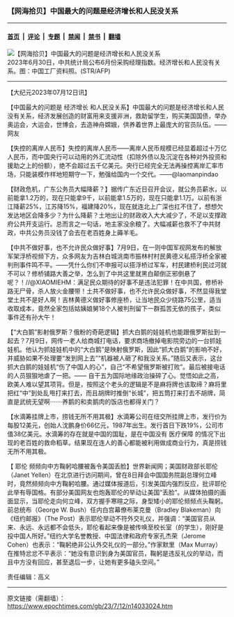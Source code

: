 ### 【网海拾贝】中国最大的问题是经济增长和人民没关系

---

#### [首页](../../../..?n14033024) &nbsp;|&nbsp; [评论](../../../../../epoch-comment?n14033024) &nbsp;|&nbsp; [专题](../../../../../epoch-special?n14033024) &nbsp;|&nbsp; [禁闻](../../../../../epoch-news?n14033024) &nbsp;|&nbsp; [禁书](../../../../../books?n14033024) &nbsp;|&nbsp; [翻墙](https://github.com/gfw-breaker/nogfw/blob/master/README.md?n14033024)


<div><img alt="【网海拾贝】中国最大的问题是经济增长和人民没关系" class="attachment-djy_600_400 size-djy_600_400 wp-post-image" src="https://i.epochtimes.com/assets/uploads/2022/02/id13563000-539887-600x400.jpg"/>
<div class="caption">
 2023年6月30日，中共统计局公布6月份采购经理指数。经济增长和人民没有关系。图：中国工厂资料照。(STR/AFP)
</div></div><hr/><div class="post_content" id="artbody" itemprop="articleBody">
 <!-- article content begin -->
 <p>
  【大纪元2023年07月12日讯】
 </p>
 <p>
  【中国最大的问题是
  <ok href="https://www.epochtimes.com/gb/tag/%E7%BB%8F%E6%B5%8E%E5%A2%9E%E9%95%BF.html">
   经济增长
  </ok>
  和人民没关系】中国最大的问题是经济增长和人民没有关系，经济发展创造的财富用来支援非洲，救助留学生，购买美国国债，举办奥运会，大运会，世博会，去造神舟嫦娥，供养着世界上最庞大的官员队伍。——网友
 </p>
 <p>
  【失控的离岸人民币】失控的离岸人民币——离岸人民币规模已经显着超过十万亿人民币，而中国央行可以动用的外汇流动性（扣除外债以及沉淀在各种对外投资和援助之上的份额），绝不会超过五千亿美元。央行已经完全无法再操控离岸汇率市场，只能装模作样地短期守一下，勉强给国内一个交代。——@laomanpindao
 </p>
 <p>
  【财政危机，广东公务员大幅降薪？】据传广东近日召开会议，就公务员薪水，以前能拿1.2万的，现在只能拿9千，以前能拿1.5万的，现在只能拿1.1万。以前有浙江降薪25%，江苏降15%，福建降20%，现在就连北上广深也扛不住了，想想欠发达地区会降多少？为什么降薪？土地出让的财政收入大大减少了，不足以支撑政府公共开支运行。总而言之一句话，地主家没余粮了。大幅减薪也救不了中共财政，中共公务员没钱了会去在老百姓身上薅羊毛。
 </p>
 <p>
  【中共不做好事，也不允许民众做好事】7月9日，在一则中国军视网发布的解放军架浮桥视频下方，众多网友为吉林白城洮南市振林村村民黄德义私搭浮桥全家被判刑事件鸣不平。——凭什么你们不申报可以搭浮桥过军车，村民建桥利民过河就不可以？修桥铺路大善之举，怎么到了中共这里就黑白颠倒正邪倒悬了呢？！//@XIAOMIEHM：满足民众期待的好事不是违法犯罪！在中共国，修桥补路无尸骨，杀人放火金腰带！土共不做好事，也不允许民众做好事，不然显得我堂堂土共不是好人啊！吉林黄德义做好事修座桥，让当地民众少绕路75公里，适当收取成本，竟然全家包括姑姨娘舅18个人被判刑留下一群孤苦无依的孩子，类似事件还有孙大午！
 </p>
 <p>
  【“大白鹅”影射俄罗斯？俄粉的奇葩逻辑】抓大白鹅的娃娃机也能跟俄罗斯扯到一起去？7月9日，网传一老人给商城打电话，要求商场撤掉电影院旁边的一台抓娃娃机。他认为抓娃娃机中的“大白鹅”是映射俄罗斯，因此“抓大白鹅”的影响不好，并威胁如果不处理要“发到网上去”“机器被人砸了和我没关系。”随后又表示，这台抓大白鹅的娃娃机“伤了中国人的心”，自己“不希望俄罗斯被打败”。最后被接电话的人员狠狠地虐了一把。—— 自干五为国际地缘政治操碎了心。觉悟如此之高，欧美人难以望其项背。但是，按照这个老头的逻辑是不是麻将牌也该取缔？麻将里把红“中”到处乱甩打来打去，而且胡牌时推倒“长城”，把五筒打来打去不胡牌，简直是武统无望啊⋯⋯养鹅的和卖鹅肉的饭店也都得关门？
 </p>
 <p>
  【水滴筹挂牌上市，捞钱无所不用其极】水滴筹公司在纽交所挂牌上市，发行价为每股12美元，创始人沈鹏身价66亿元，1987年出生。发行首日下跌19%，公司市值38亿美元。水滴筹的存在就是中国的国耻，是在中国没有
  <ok href="https://www.epochtimes.com/gb/tag/%E5%8C%BB%E7%96%97%E4%BF%9D%E9%9A%9C.html">
   医疗保障
  </ok>
  的情况下出现的老百姓的救命稻草。结果现在连人的善心都能被利用做成商业行为，真是捞钱无所不用其极。
 </p>
 <p>
  【
  <ok href="https://www.epochtimes.com/gb/tag/%E8%80%B6%E4%BC%A6.html">
   耶伦
  </ok>
  频频向中方鞠躬哈腰被轰令美国丢脸】世界新闻网；美国财政部长耶伦（Janet Yellen）在北京进行访问期间，曾在8日拜会中国国务院副总理何立峰时，竟然频频向中方鞠躬哈腰。通过媒体报道后，引发美国内强烈反应，批评耶伦此举有辱国格。有部分美国网友也炮轰耶伦的举动让美国“丢脸”。从媒体拍摄的画面显示，当耶伦走向何立峰，双方握手寒暄之际，身型矮小的耶伦频频点头鞠躬。前总统布（George W. Bush）任内白宫幕僚布莱克曼（Bradley Blakeman）向《纽约邮报》（The Post）表示耶伦举动不符外交礼仪，并强调：“美国官员从来、永远、永远都不会低头，耶伦看起来像是被传唤至校长室（的学生），刚好是投中国人所好。”纽约大学名誉教授、中国法律和政府专家孔杰荣（Jerome Cohen）也表示：“鞠躬绝非公认外交礼仪的一部分。”作家默里（Max Murray）在推特忿忿不平表示：“她没有意识到身为美国官员，鞠躬是违反礼仪的举动，而且中方没有回应，甚至退后一步，让她有更多磕头空间。”
 </p>
 <p>
  责任编辑：高义
 </p>
 <!-- article content end -->
 <div id="below_article_ad">
 </div>
</div>


---

原文链接（需翻墙）：https://www.epochtimes.com/gb/23/7/12/n14033024.htm